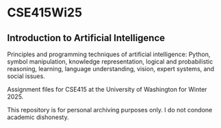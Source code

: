 # CSE415Wi25
## Introduction to Artificial Intelligence
Principles and programming techniques of artificial intelligence: Python, symbol manipulation, knowledge representation, logical and probabilistic reasoning, learning, language understanding, vision, expert systems, and social issues.

Assignment files for CSE415 at the University of Washington for Winter 2025.

This repository is for personal archiving purposes only. I do not condone academic dishonesty.
